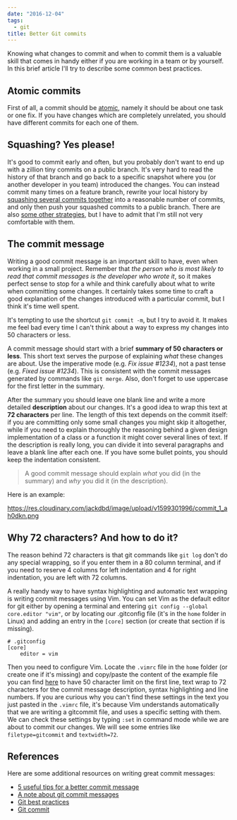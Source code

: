 ```yaml
---
date: "2016-12-04"
tags:
  - git
title: Better Git commits
---
```


Knowing what changes to commit and when to commit them is a valuable skill that comes in handy either if you are working in a team or by yourself. In this brief article I'll try to describe some common best practices.

## Atomic commits

First of all, a commit should be [atomic](https://www.freshconsulting.com/insights/blog/atomic-commits/), namely it should be about one task or one fix. If you have changes which are completely unrelated, you should have different commits for each one of them.

## Squashing? Yes please!

It's good to commit early and often, but you probably don't want to end up with a zillion tiny commits on a public branch. It's very hard to read the history of that branch and go back to a specific snapshot where you (or another developer in you team) introduced the changes. You can instead commit many times on a feature branch, rewrite your local history by [squashing several commits together](https://giacomodebidda.com/posts/squashing-git-commits/) into a reasonable number of commits, and only then push your squashed commits to a public branch.
There are also [some other strategies](https://stackoverflow.com/questions/6543913/git-commit-best-practices/6544580#6544580), but I have to admit that I'm still not very comfortable with them.

## The commit message

Writing a good commit message is an important skill to have, even when working in a small project. Remember that _the person who is most likely to read that commit messages is the developer who wrote it_, so it makes perfect sense to stop for a while and think carefully about what to write when committing some changes. It certainly takes some time to craft a good explanation of the changes introduced with a particular commit, but I think it's time well spent.

It's tempting to use the shortcut `git commit -m`, but I try to avoid it. It makes me feel bad every time I can't think about a way to express my changes into 50 characters or less.

A commit message should start with a brief **summary of 50 characters or less**. This short text serves the purpose of explaining _what_ these changes are about. Use the imperative mode (e.g. _Fix issue #1234_), not a past tense (e.g. _Fixed issue #1234_). This is consistent with the commit messages generated by commands like `git merge`. Also, don't forget to use uppercase for the first letter in the summary.

After the summary you should leave one blank line and write a more detailed **description** about our changes. It's a good idea to wrap this text at **72 characters** per line. The length of this text depends on the commit itself: if you are committing only some small changes you might skip it altogether, while if you need to explain thoroughly the reasoning behind a given design implementation of a class or a function it might cover several lines of text.
If the description is really long, you can divide it into several paragraphs and leave a blank line after each one. If you have some bullet points, you should keep the indentation consistent.

> A good commit message should explain _what_ you did (in the summary) and _why_ you did it (in the description).

Here is an example:

https://res.cloudinary.com/jackdbd/image/upload/v1599301996/commit_1_ah0dkn.png

## Why 72 characters? And how to do it?

The reason behind 72 characters is that git commands like `git log` don't do any special wrapping, so if you enter them in a 80 column terminal, and if you need to reserve 4 columns for left indentation and 4 for right indentation, you are left with 72 columns.

A really handy way to have syntax highlighting and automatic text wrapping is writing commit messages using Vim. You can set Vim as the default editor for git either by opening a terminal and entering `git config --global core.editor "vim"`, or by locating our .gitconfig file (it's in the `home` folder in Linux) and adding an entry in the `[core]` section (or create that section if is missing).

```shell
# .gitconfig
[core]
    editor = vim
```

Then you need to configure Vim. Locate the `.vimrc` file in the `home` folder (or create one if it's missing) and copy/paste the content of the example file you can find [here](https://vim.fandom.com/wiki/Example_vimrc) to have 50 character limit on the first line, text wrap to 72 characters for the commit message description, syntax highlighting and line numbers.
If you are curious why you can't find these settings in the text you just pasted in the `.vimrc` file, it's because Vim understands automatically that we are writing a gitcommit file, and uses a specific setting with them. We can check these settings by typing `:set` in command mode while we are about to commit our changes. We will see some entries like `filetype=gitcommit` and `textwidth=72`.

## References

Here are some additional resources on writing great commit messages:

* [5 useful tips for a better commit message](https://thoughtbot.com/blog/5-useful-tips-for-a-better-commit-message)
* [A note about git commit messages](https://tbaggery.com/2008/04/19/a-note-about-git-commit-messages.html)
* [Git best practices](https://sethrobertson.github.io/GitBestPractices/)
* [Git commit](https://cbea.ms/git-commit/)
